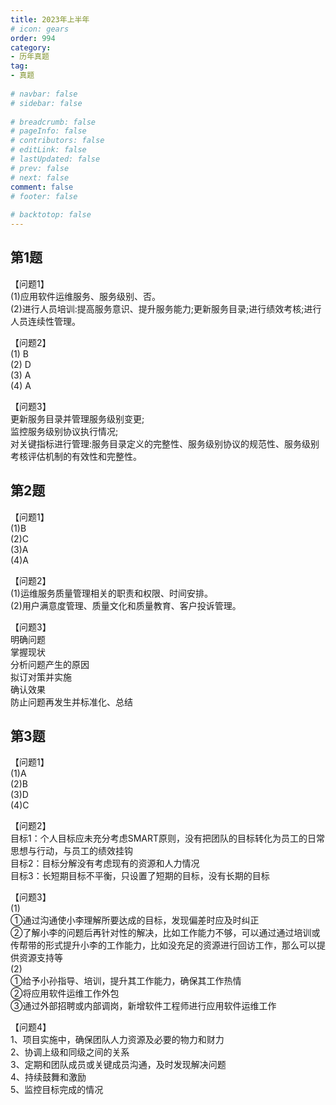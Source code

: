 ```yaml
---  
title: 2023年上半年  
# icon: gears  
order: 994  
category:  
- 历年真题  
tag:  
- 真题  
  
# navbar: false  
# sidebar: false  
  
# breadcrumb: false  
# pageInfo: false  
# contributors: false  
# editLink: false  
# lastUpdated: false  
# prev: false  
# next: false  
comment: false  
# footer: false  
  
# backtotop: false  
---  
```

## 第1题 ##

【问题1】  
(1)应用软件运维服务、服务级别、否。  
(2)进行人员培训:提高服务意识、提升服务能力;更新服务目录;进行绩效考核;进行人员连续性管理。  
  
【问题2】  
(1) B  
(2) D  
(3) A  
(4) A  
  
【问题3】  
更新服务目录并管理服务级别变更;  
监控服务级别协议执行情况;  
对关键指标进行管理:服务目录定义的完整性、服务级别协议的规范性、服务级别考核评估机制的有效性和完整性。  


## 第2题 ##

【问题1】  
(1)B  
(2)C  
(3)A  
(4)A  
  
【问题2】  
(1)运维服务质量管理相关的职责和权限、时间安排。  
(2)用户满意度管理、质量文化和质量教育、客户投诉管理。  
  
【问题3】  
明确问题  
掌握现状  
分析问题产生的原因  
拟订对策并实施  
确认效果  
防止问题再发生并标准化、总结  


## 第3题 ##

【问题1】  
(1)A  
(2)B  
(3)D  
(4)C  
  
【问题2】  
目标1：个人目标应未充分考虑SMART原则，没有把团队的目标转化为员工的日常思想与行动，与员工的绩效挂钩  
目标2：目标分解没有考虑现有的资源和人力情况  
目标3：长短期目标不平衡，只设置了短期的目标，没有长期的目标  
  
【问题3】  
(1)  
①通过沟通使小李理解所要达成的目标，发现偏差时应及时纠正  
②了解小李的问题后再针对性的解决，比如工作能力不够，可以通过通过培训或传帮带的形式提升小李的工作能力，比如没充足的资源进行回访工作，那么可以提供资源支持等  
(2)  
①给予小孙指导、培训，提升其工作能力，确保其工作热情  
②将应用软件运维工作外包  
③通过外部招聘或内部调岗，新增软件工程师进行应用软件运维工作  
  
【问题4】  
1、项目实施中，确保团队人力资源及必要的物力和财力  
2、协调上级和同级之间的关系  
3、定期和团队成员或关键成员沟通，及时发现解决问题  
4、持续鼓舞和激励  
5、监控目标完成的情况  

